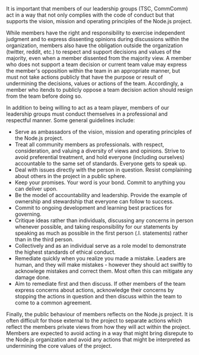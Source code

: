 It is important that members of our leadership groups (TSC, CommComm) act
in a way that not only complies with the code of conduct but that supports
the vision, mission and operating principles of the Node.js project.

While members have the right and responsibility to exercise independent
judgment and to express dissenting opinions during discussions within
the organization, members also have the obligation outside the
organization (twitter, reddit, etc.) to respect and support decisions
and values of the majority, even when a member dissented from
the majority view. A member who does not support a team decision
or current team value may express the member's opposition within
the team in an appropriate manner, but must not take actions publicly
that have the purpose or result of undermining the decisions, values
or actions of the team. Accordingly, a member who itends to publicly
oppose a team decision action should resign from the team before doing so.

In addition to being willing to act as a team player, members of our
leadership groups must conduct themselves in a professional and
respectful manner. Some general
guidelines include:

- Serve as ambassadors of the vision, mission and operating
  principles of the Node.js project.
- Treat all community members as professionals. with respect, consideration,
  and valuing a diversity of views and opinions. Strive to avoid preferential
  treatment, and hold everyone (including ourselves) accountable to the same
  set of standards.  Everyone gets to speak up. 
- Deal with issues directly with the person in question. Resist complaining
  about others in the project in a public sphere.
- Keep your promises. Your word is your bond. Commit to anything you can
  deliver upon. 
- Be the model of accountability and leadership. Provide the example of
  ownership and stewardship that everyone can follow to success.
- Commit to ongoing development and learning best practices for governing.
- Critique ideas rather than individuals, discussing any concerns in person
  whenever possible, and  taking responsibility for our statements by
  speaking as much as possible
  in the first person (.I. statements) rather than in the third person.
- Collectively and as an individual serve as a role model to demonstrate
  the highest standards of ethical conduct.
- Remediate quickly when you realize you made a mistake. Leaders are human,
  and they will make mistakes - however they should act swiftly to
  acknowlege mistakes and correct them. Most often this can mitigate
  any damage done.
- Aim to remediate first and then discuss.  If other members of the
  team express concerns about actions, acknowledge their concerns by
  stopping the actions in question and then discuss within the team
  to come to a common agreement.
  
Finally, the public behaviour of members reflects on the Node.js project.  It is
often difficult for those external to the project to separate actions which 
reflect the members private views from how they will act within
the project.  Members are expected to avoid acting in a way that might bring
disrepute to the Node.js organization and avoid any actions that might be
interpreted as undermining the core values of the project.



